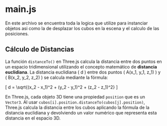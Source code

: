 # main.js

En este archivo se encuentra toda la logica que utilize para instanciar objetos asi como la de desplazar los cubos en la escena y el calculo de las posiciones.

## Cálculo de Distancias

La función `distanceTo()` en Three.js calcula la distancia entre dos puntos en un espacio tridimensional utilizando el concepto matemático de **distancia euclidiana**. La distancia euclidiana \( d \) entre dos puntos \( A(x_1, y_1, z_1) \) y \( B(x_2, y_2, z_2) \) se calcula mediante la fórmula:

\[
d = \sqrt{(x_2 - x_1)^2 + (y_2 - y_1)^2 + (z_2 - z_1)^2}
\]

En Three.js, cada objeto 3D tiene una propiedad `position` que es un `Vector3`. Al usar `cubos[i].position.distanceTo(cubos[j].position)`, Three.js calcula la distancia entre los cubos aplicando la fórmula de la distancia euclidiana y devolviendo un valor numérico que representa esta distancia en el espacio 3D.

